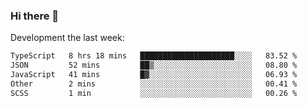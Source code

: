 ### Hi there 👋

Development the last week:
<!--START_SECTION:waka-->

```txt
TypeScript   8 hrs 18 mins   █████████████████████░░░░   83.52 %
JSON         52 mins         ██▒░░░░░░░░░░░░░░░░░░░░░░   08.80 %
JavaScript   41 mins         █▓░░░░░░░░░░░░░░░░░░░░░░░   06.93 %
Other        2 mins          ░░░░░░░░░░░░░░░░░░░░░░░░░   00.41 %
SCSS         1 min           ░░░░░░░░░░░░░░░░░░░░░░░░░   00.26 %
```

<!--END_SECTION:waka-->

<!--
**JASONPANGGO/jasonpanggo** is a ✨ _special_ ✨ repository because its `README.md` (this file) appears on your GitHub profile.

Here are some ideas to get you started:

- 🔭 I’m currently working on ...
- 🌱 I’m currently learning ...
- 👯 I’m looking to collaborate on ...
- 🤔 I’m looking for help with ...
- 💬 Ask me about ...
- 📫 How to reach me: ...
- 😄 Pronouns: ...
- ⚡ Fun fact: ...
-->
